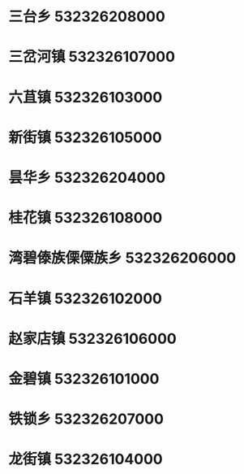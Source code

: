 # 三台乡 532326208000
# 三岔河镇 532326107000
# 六苴镇 532326103000
# 新街镇 532326105000
# 昙华乡 532326204000
# 桂花镇 532326108000
# 湾碧傣族傈僳族乡 532326206000
# 石羊镇 532326102000
# 赵家店镇 532326106000
# 金碧镇 532326101000
# 铁锁乡 532326207000
# 龙街镇 532326104000
